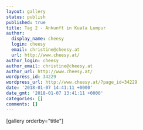 ```yaml
---
layout: gallery
status: publish
published: true
title: Tag 2 - Ankunft in Kuala Lumpur
author:
  display_name: cheesy
  login: cheesy
  email: christine@cheesy.at
  url: http://www.cheesy.at/
author_login: cheesy
author_email: christine@cheesy.at
author_url: http://www.cheesy.at/
wordpress_id: 34229
wordpress_url: http://www.cheesy.at/?page_id=34229
date: '2018-01-07 14:41:11 +0000'
date_gmt: '2018-01-07 13:41:11 +0000'
categories: []
comments: []
---
```

[gallery orderby="title"]

